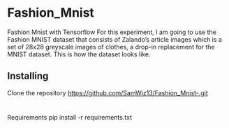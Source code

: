 # Fashion_Mnist
Fashion Mnist with Tensorflow
For this experiment, I am going to use the Fashion MNIST dataset that consists of Zalando’s article images which is a set of 28x28 greyscale images of clothes, a drop-in replacement for the MNIST dataset. This is how the dataset looks like.


## Installing
Clone the repository
  https://github.com/SamWiz13/Fashion_Mnist-.git
#
  
#
Requirements
pip install -r requirements.txt
  
  


